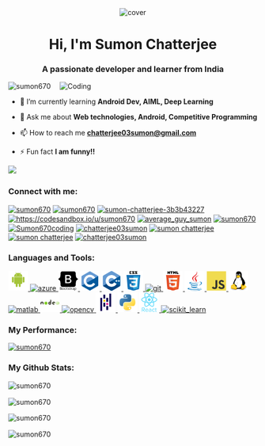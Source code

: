 <div align="center">
<img width="100%" height = "300px" src="https://repository-images.githubusercontent.com/588181932/e36ec678-7984-4cdd-8e4c-a3932772ff8e" alt="cover" />
</div>
<h1 align="center">Hi, I'm Sumon Chatterjee</h1>
<h3 align="center">A passionate developer and learner from India</h3>
<img align="right" alt="Coding" width="400" src="https://camo.githubusercontent.com/e20822b4282c07ffd010cd05f855a6561d3b62358ca9e607e4901288dd748fcb/68747470733a2f2f63646e2e6472696262626c652e636f6d2f75736572732f323133313939332f73637265656e73686f74732f343934383733362f74686f75676874776f726b732d6769665f6472696262626c652e676966">

<p align="left"> <img src="https://komarev.com/ghpvc/?username=sumon670&label=Profile%20views&color=0e75b6&style=flat" alt="sumon670" /> </p>

<!--<p align="left"> <a href="https://twitter.com/sumon" target="blank"><img src="https://img.shields.io/twitter/follow/sumon?logo=twitter&style=for-the-badge" alt="sumon" /></a> </p-->


- 🌱 I’m currently learning **Android Dev, AIML, Deep Learning**

- 💬 Ask me about **Web technologies, Android, Competitive Programming**

- 📫 How to reach me **chatterjee03sumon@gmail.com**

- ⚡ Fun fact **I am funny!!**
 <!--<h2 align="left">Hello Fellow < Developers/ >!<img src = "https://raw.githubusercontent.com/MartinHeinz/MartinHeinz/master/wave.gif" width = 50px></h2>-->
 <img src = "https://media0.giphy.com/media/KDDpcKigbfFpnejZs6/giphy.gif?cid=ecf05e47oy6f4zjs8g1qoiystc56cu7r9tb8a1fe76e05oty&rid=giphy.gif" width = 100px>

<h3 align="left">Connect with me:</h3>
<p align="left">
 <a href="https://codepen.io/sumon670" target="blank"><img align="center" src="https://raw.githubusercontent.com/rahuldkjain/github-profile-readme-generator/master/src/images/icons/Social/codepen.svg" alt="sumon670" height="30" width="40" /></a>
<a href="https://twitter.com/sumon670" target="blank"><img align="center" src="https://raw.githubusercontent.com/rahuldkjain/github-profile-readme-generator/master/src/images/icons/Social/twitter.svg" alt="sumon670" height="30" width="40" /></a>
<a href="https://linkedin.com/in/sumon-chatterjee-3b3b43227" target="blank"><img align="center" src="https://raw.githubusercontent.com/rahuldkjain/github-profile-readme-generator/master/src/images/icons/Social/linked-in-alt.svg" alt="sumon-chatterjee-3b3b43227" height="30" width="40" /></a>
<a href="https://codesandbox.com/https://codesandbox.io/u/sumon670" target="blank"><img align="center" src="https://raw.githubusercontent.com/rahuldkjain/github-profile-readme-generator/master/src/images/icons/Social/codesandbox.svg" alt="https://codesandbox.io/u/sumon670" height="30" width="40" /></a>
<a href="https://instagram.com/average_guy_sumon" target="blank"><img align="center" src="https://raw.githubusercontent.com/rahuldkjain/github-profile-readme-generator/master/src/images/icons/Social/instagram.svg" alt="average_guy_sumon" height="30" width="40" /></a>
<a href="https://www.codechef.com/users/sumon670" target="blank"><img align="center" src="https://cdn.jsdelivr.net/npm/simple-icons@3.1.0/icons/codechef.svg" alt="sumon670" height="30" width="40" /></a>
<a href="https://www.hackerrank.com/Sumon670coding" target="blank"><img align="center" src="https://raw.githubusercontent.com/rahuldkjain/github-profile-readme-generator/master/src/images/icons/Social/hackerrank.svg" alt="Sumon670coding" height="30" width="40" /></a>
<a href="https://www.leetcode.com/chatterjee03sumon" target="blank"><img align="center" src="https://raw.githubusercontent.com/rahuldkjain/github-profile-readme-generator/master/src/images/icons/Social/leet-code.svg" alt="chatterjee03sumon" height="30" width="40" /></a>
 <a href="https://kaggle.com/sumon chatterjee" target="blank"><img align="center" src="https://raw.githubusercontent.com/rahuldkjain/github-profile-readme-generator/master/src/images/icons/Social/kaggle.svg" alt="sumon chatterjee" height="30" width="40" /></a>
<a href="https://fb.com/sumon chatterjee" target="blank"><img align="center" src="https://raw.githubusercontent.com/rahuldkjain/github-profile-readme-generator/master/src/images/icons/Social/facebook.svg" alt="sumon chatterjee" height="30" width="40" /></a>
 <a href="https://auth.geeksforgeeks.org/user/chatterjee03sumon" target="blank"><img align="center" src="https://raw.githubusercontent.com/rahuldkjain/github-profile-readme-generator/master/src/images/icons/Social/geeks-for-geeks.svg" alt="chatterjee03sumon" height="30" width="40" /></a>
</p>
<h3 align="left">Languages and Tools:</h3>
<p align="left"> <a href="https://developer.android.com" target="_blank" rel="noreferrer"> <img src="https://raw.githubusercontent.com/devicons/devicon/master/icons/android/android-original-wordmark.svg" alt="android" width="40" height="40"/> </a> <a href="https://azure.microsoft.com/en-in/" target="_blank" rel="noreferrer"> <img src="https://www.vectorlogo.zone/logos/microsoft_azure/microsoft_azure-icon.svg" alt="azure" width="40" height="40"/> </a> <a href="https://getbootstrap.com" target="_blank" rel="noreferrer"> <img src="https://raw.githubusercontent.com/devicons/devicon/master/icons/bootstrap/bootstrap-plain-wordmark.svg" alt="bootstrap" width="40" height="40"/> </a> <a href="https://www.cprogramming.com/" target="_blank" rel="noreferrer"> <img src="https://raw.githubusercontent.com/devicons/devicon/master/icons/c/c-original.svg" alt="c" width="40" height="40"/> </a> <a href="https://www.w3schools.com/cpp/" target="_blank" rel="noreferrer"> <img src="https://raw.githubusercontent.com/devicons/devicon/master/icons/cplusplus/cplusplus-original.svg" alt="cplusplus" width="40" height="40"/> </a> <a href="https://www.w3schools.com/css/" target="_blank" rel="noreferrer"> <img src="https://raw.githubusercontent.com/devicons/devicon/master/icons/css3/css3-original-wordmark.svg" alt="css3" width="40" height="40"/> </a> <a href="https://git-scm.com/" target="_blank" rel="noreferrer"> <img src="https://www.vectorlogo.zone/logos/git-scm/git-scm-icon.svg" alt="git" width="40" height="40"/> </a> <a href="https://www.w3.org/html/" target="_blank" rel="noreferrer"> <img src="https://raw.githubusercontent.com/devicons/devicon/master/icons/html5/html5-original-wordmark.svg" alt="html5" width="40" height="40"/> </a> <a href="https://www.java.com" target="_blank" rel="noreferrer"> <img src="https://raw.githubusercontent.com/devicons/devicon/master/icons/java/java-original.svg" alt="java" width="40" height="40"/> </a> <a href="https://developer.mozilla.org/en-US/docs/Web/JavaScript" target="_blank" rel="noreferrer"> <img src="https://raw.githubusercontent.com/devicons/devicon/master/icons/javascript/javascript-original.svg" alt="javascript" width="40" height="40"/> </a> <a href="https://www.linux.org/" target="_blank" rel="noreferrer"> <img src="https://raw.githubusercontent.com/devicons/devicon/master/icons/linux/linux-original.svg" alt="linux" width="40" height="40"/> </a> <a href="https://www.mathworks.com/" target="_blank" rel="noreferrer"> <img src="https://upload.wikimedia.org/wikipedia/commons/2/21/Matlab_Logo.png" alt="matlab" width="40" height="40"/> </a> <a href="https://nodejs.org" target="_blank" rel="noreferrer"> <img src="https://raw.githubusercontent.com/devicons/devicon/master/icons/nodejs/nodejs-original-wordmark.svg" alt="nodejs" width="40" height="40"/> </a> <a href="https://opencv.org/" target="_blank" rel="noreferrer"> <img src="https://www.vectorlogo.zone/logos/opencv/opencv-icon.svg" alt="opencv" width="40" height="40"/> </a> <a href="https://pandas.pydata.org/" target="_blank" rel="noreferrer"> <img src="https://raw.githubusercontent.com/devicons/devicon/2ae2a900d2f041da66e950e4d48052658d850630/icons/pandas/pandas-original.svg" alt="pandas" width="40" height="40"/> </a> <a href="https://www.python.org" target="_blank" rel="noreferrer"> <img src="https://raw.githubusercontent.com/devicons/devicon/master/icons/python/python-original.svg" alt="python" width="40" height="40"/> </a> <a href="https://reactjs.org/" target="_blank" rel="noreferrer"> <img src="https://raw.githubusercontent.com/devicons/devicon/master/icons/react/react-original-wordmark.svg" alt="react" width="40" height="40"/> </a> <a href="https://scikit-learn.org/" target="_blank" rel="noreferrer"> <img src="https://upload.wikimedia.org/wikipedia/commons/0/05/Scikit_learn_logo_small.svg" alt="scikit_learn" width="40" height="40"/> </a> </p>

<h3 align="left">My Performance:</h3>

<p align="left"> <a href="https://github.com/ryo-ma/github-profile-trophy"><img src="https://github-profile-trophy.vercel.app/?username=sumon670&theme=dark" alt="sumon670" /></a> </p>

<h3 align="left">My Github Stats:</h3>


<p><img align="center" src="https://github-readme-stats-sigma-five.vercel.app/api/top-langs/?username=sumon670&layout=compact&theme=dark" alt="sumon670" /></p>

<p><img align="center" src="https://github-readme-stats-sigma-five.vercel.app/api?username=sumon670&show_icons=true&theme=radical" alt="sumon670" /></p>

<p><img align="center" src="https://github-readme-streak-stats.herokuapp.com/?user=sumon670&theme=dark" alt="sumon670" /></p>

<p><img align="center" src="https://github-readme-activity-graph.cyclic.app/graph?username=sumon670&bg_color=fffff0&color=708090&line=24292e&point=24292e&area=true&hide_border=true" alt="sumon670" /></p>
